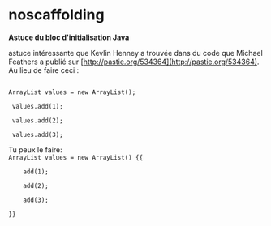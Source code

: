 # noscaffolding

**Astuce du bloc d'initialisation Java**

astuce intéressante que Kevlin Henney a trouvée dans du code que Michael Feathers a publié sur [http://pastie.org/534364](http://pastie.org/534364). Au lieu de faire ceci :

<code>
ArrayList<Integer> values = new ArrayList<Integer>();<br/>
 values.add(1);<br/>
 values.add(2);<br/>
 values.add(3);<br/>
</code>
Tu peux le faire:
 <code>
ArrayList<Integer> values = new ArrayList<Integer>() {{<br/>
    add(1);<br/>
    add(2);<br/>
    add(3);<br/>
}}
</code>
